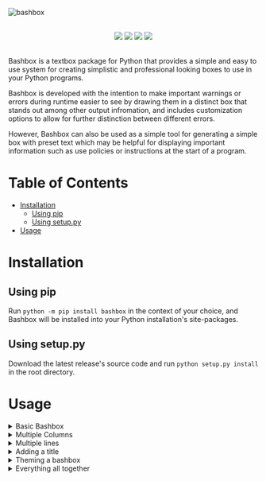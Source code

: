 ![bashbox](https://user-images.githubusercontent.com/42397332/161363655-26bb5c3c-a09a-4279-85fc-597fbb2692ae.png)

<div align="center">
	<br>
	<img src="https://img.shields.io/github/workflow/status/bash-elliott/bashbox/Upload%20Python%20Package?label=Package%20Status&style=for-the-badge&logo=python&logoColor=white">
	<img src="https://img.shields.io/github/v/tag/bash-elliott/bashbox?style=for-the-badge">
	<img src="https://img.shields.io/github/release-date/bash-elliott/bashbox?style=for-the-badge">
	<img src="https://img.shields.io/github/commit-activity/w/bash-elliott/bashbox?style=for-the-badge">
	<br><br>
</div>

Bashbox is a textbox package for Python that provides a simple and easy to use system for creating simplistic and professional looking boxes to use in your Python programs.

Bashbox is developed with the intention to make important warnings or errors during runtime easier to see by drawing them in a distinct box that stands out among other output infromation, and includes customization options to allow for further distinction between different errors.

However, Bashbox can also be used as a simple tool for generating a simple box with preset text which may be helpful for displaying important information such as use policies or instructions at the start of a program.

# Table of Contents
- [Installation](#installation)
  * [Using pip](#using-pip)
  * [Using setup.py](#using-setuppy)
- [Usage](#usage)

# Installation
## Using pip
Run `python -m pip install bashbox` in the context of your choice, and Bashbox will be installed into your Python installation's site-packages.
## Using setup.py
Download the latest release's source code and run `python setup.py install` in the root directory.

# Usage
<details><summary>Basic Bashbox</summary>
	<br>
	
**Input**
```python
from bashbox import bashbox

box = bashbox()
box.setText(0, "This is a Bashbox!")
box.draw()
```

**Output**
```
╔════════════════════╗
║ This is a bashbox! ║
╚════════════════════╝
```
	
</details>

<details><summary>Multiple Columns</summary>
	<br>
	
**Input**
```python
from bashbox import bashbox

box = bashbox()
box.setColumns(2)
box.setText(0, "Some Text!")
box.setText(1, "Another column of text!")
box.draw()
```

**Output**
```
╔════════════╦═════════════════════════╗
║ Some Text! ║ Another column of text! ║
╚════════════╩═════════════════════════╝
```
</details>

<details><summary>Multiple lines</summary>
	<br>
	
**Input**
```python
from bashbox import bashbox

box = bashbox()
box.setText(0, "Here's one line.", "Here's another! Wow!")
box.draw()
```

**Output**
```
╔══════════════════════╗
║ Here's one line.     ║
║ Here's another! Wow! ║
╚══════════════════════╝
```
</details>

<details><summary>Adding a title</summary>
	<br>
	
**Input**
```python
from bashbox import bashbox

box = bashbox()
box.setTitle("Look, this is a title!")
box.setText(0, "There's a title up there!")
box.draw()
```

**Output**
```
╔═══════════════════════════╗
║ Look, this is a title!    ║
╠═══════════════════════════╣
║ There's a title up there! ║
╚═══════════════════════════╝
```
</details>

<details><summary>Theming a bashbox</summary>
	<br>
	
**Input**
```python
from bashbox import bashbox

double = bashbox()
double.setTheme('double')
double.setText(0, "Themed bashbox!")
double.draw()

single = bashbox()
single.setTheme('single')
single.setText(0, "Themed bashbox!")
single.draw()

curved = bashbox()
curved.setTheme('curved')
curved.setText(0, "Themed bashbox!")
curved.draw()

barebone = bashbox()
barebone.setTheme('barebone')
barebone.setText(0, "Themed bashbox!")
barebone.draw()
```
	
**Output**
```
╔═════════════════╗
║ Themed bashbox! ║
╚═════════════════╝
┌─────────────────┐
│ Themed bashbox! │
└─────────────────┘
╭─────────────────╮
│ Themed bashbox! │
╰─────────────────╯
+-----------------+
| Themed bashbox! |
+-----------------+
```
</details>

<details><summary>Everything all together</summary>
	<br>

**Input**
```python
from bashbox import bashbox

box = bashbox()
box.setColumns(3)
box.setTheme('curved')
box.setTitle("Friends")
box.setText(0, "Bob", "Regina", "Terry")
box.setText(1, "bobtheman@email.com", "regina.disney@email.com", "terrymaster@email.com")
box.setText(2, "+1 (111) 222-3333", "+1 (444) 555-666", "+1 (777) 888-9999")
box.draw()
```

**Output**
```
╭──────────────────────────────────────────────────────╮
│ Friends                                              │
├────────┬─────────────────────────┬───────────────────┤
│ Bob    │ bobtheman@email.com     │ +1 (111) 222-3333 │
│ Regina │ regina.disney@email.com │ +1 (444) 555-666  │
│ Terry  │ terrymaster@email.com   │ +1 (777) 888-9999 │
╰────────┴─────────────────────────┴───────────────────╯
```
</details>